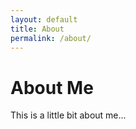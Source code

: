 ```yaml
---
layout: default
title: About
permalink: /about/
---
```


# About Me

This is a little bit about me...
